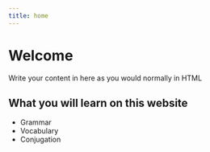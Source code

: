 ```yaml
---
title: home
---
```


<h1>Welcome</h1>
<p>Write your content in here as you would normally in HTML</p>

  
<h2>What you will learn on this website</h2>

<ul>
  <li>Grammar</li>
  <li>Vocabulary</li>
  <li>Conjugation</li>
</ul>  
